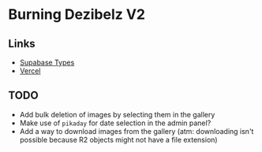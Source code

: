 # Burning Dezibelz V2

## Links

- [Supabase Types](https://supabase.com/internboard/project/oboimzyiexjbewvrnxvx/api?page=tables-intro)
- [Vercel](https://vercel.com/the-lukezs-projects/burning-dezibelz)

## TODO

- Add bulk deletion of images by selecting them in the gallery
- Make use of `pikaday` for date selection in the admin panel?
- Add a way to download images from the gallery (atm: downloading isn't possible because R2 objects might not have a file extension)
